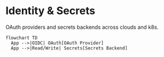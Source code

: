 # Identity & Secrets

OAuth providers and secrets backends across clouds and k8s.

```mermaid
flowchart TD
  App -->|OIDC| OAuth[OAuth Provider]
  App -->|Read/Write| Secrets[Secrets Backend]
```

